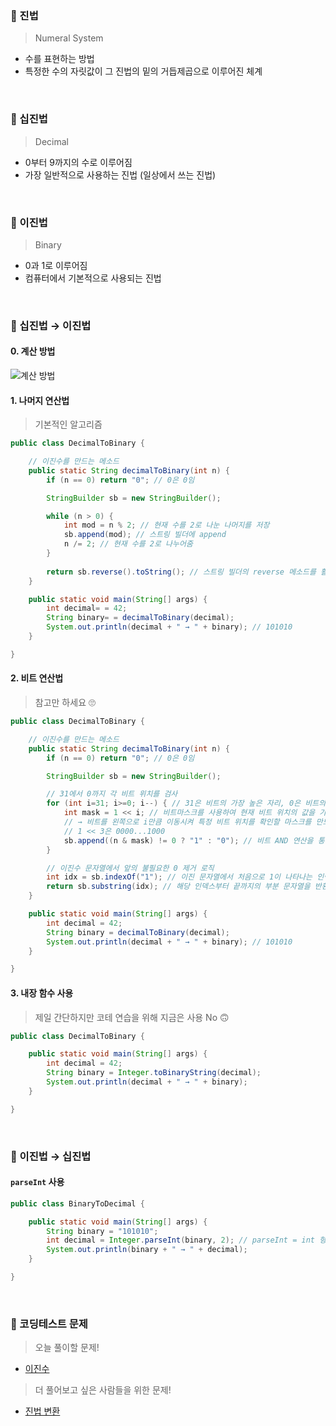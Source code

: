 ### 📌 진법
> Numeral System
* 수를 표현하는 방법
* 특정한 수의 자릿값이 그 진법의 밑의 거듭제곱으로 이루어진 체계
<br>

### 📌 십진법
> Decimal
* 0부터 9까지의 수로 이루어짐
* 가장 일반적으로 사용하는 진법 (일상에서 쓰는 진법)
<br>

### 📌 이진법
> Binary
* 0과 1로 이루어짐
* 컴퓨터에서 기본적으로 사용되는 진법
<br>

### 📌 십진법 → 이진법
#### 0. 계산 방법
![계산 방법](https://search.pstatic.net/common/?src=http%3A%2F%2Fblogfiles.naver.net%2F20151107_22%2Fjuyoung_g_1446870131155fRY8H_JPEG%2F2%25C1%25F8%25B9%25FD.JPG&type=sc960_832)
#### 1. 나머지 연산법
> 기본적인 알고리즘
```java
public class DecimalToBinary {

    // 이진수를 만드는 메소드
    public static String decimalToBinary(int n) {
        if (n == 0) return "0"; // 0은 0임

        StringBuilder sb = new StringBuilder();

        while (n > 0) {
            int mod = n % 2; // 현재 수를 2로 나눈 나머지를 저장
            sb.append(mod); // 스트링 빌더에 append
            n /= 2; // 현재 수를 2로 나누어줌
        }
        
        return sb.reverse().toString(); // 스트링 빌더의 reverse 메소드를 활용 (현재 빌더에 있는 값을 거꾸로 변환해줌)
    }

    public static void main(String[] args) {
        int decimal= = 42;
        String binary= = decimalToBinary(decimal);
        System.out.println(decimal + " → " + binary); // 101010
    }

}
```

#### 2. 비트 연산법
> 참고만 하세요 🙄
```java
public class DecimalToBinary {

    // 이진수를 만드는 메소드
    public static String decimalToBinary(int n) {
        if (n == 0) return "0"; // 0은 0임

        StringBuilder sb = new StringBuilder();

        // 31에서 0까지 각 비트 위치를 검사
        for (int i=31; i>=0; i--) { // 31은 비트의 가장 높은 자리, 0은 비트의 가장 낮은 자리
            int mask = 1 << i; // 비트마스크를 사용하여 현재 비트 위치의 값을 가져옴
            // → 비트를 왼쪽으로 i만큼 이동시켜 특정 비트 위치를 확인할 마스크를 만드는 것
            // 1 << 3은 0000...1000
            sb.append((n & mask) != 0 ? "1" : "0"); // 비트 AND 연산을 통해 n의 i번째 비트가 1인지 검사
        }

        // 이진수 문자열에서 앞의 불필요한 0 제거 로직
        int idx = sb.indexOf("1"); // 이진 문자열에서 처음으로 1이 나타나는 인덱스를 찾는 메소드
        return sb.substring(idx); // 해당 인덱스부터 끝까지의 부분 문자열을 반환
    }

    public static void main(String[] args) {
        int decimal = 42;
        String binary = decimalToBinary(decimal);
        System.out.println(decimal + " → " + binary); // 101010
    }

}
```
#### 3. 내장 함수 사용
> 제일 간단하지만 코테 연습을 위해 지금은 사용 No 🙃
```java
public class DecimalToBinary {

    public static void main(String[] args) {
        int decimal = 42;
        String binary = Integer.toBinaryString(decimal);
        System.out.println(decimal + " → " + binary);
    }

}
```
<br>

### 📌 이진법 → 십진법
#### `parseInt` 사용
```java
public class BinaryToDecimal {

    public static void main(String[] args) {
        String binary = "101010";
        int decimal = Integer.parseInt(binary, 2); // parseInt = int 형으로 변환, 2 = 이진수로 변환
        System.out.println(binary + " → " + decimal);
    }

}
```
<br>

### 👀 코딩테스트 문제
> 오늘 풀이할 문제!
* [이진수](https://www.acmicpc.net/problem/3460)
> 더 풀어보고 싶은 사람들을 위한 문제!
* [진법 변환](https://www.acmicpc.net/problem/2745)
